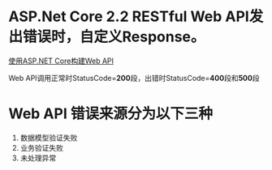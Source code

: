 # ASP.Net Core 2.2 RESTful Web API发出错误时，自定义Response。
[使用ASP.NET Core构建Web API](https://docs.microsoft.com/en-us/aspnet/core/web-api/?view=aspnetcore-2.2)

Web API调用正常时StatusCode=**200**段，出错时StatusCode=**400**段和**500**段

# Web API 错误来源分为以下三种
1. 数据模型验证失败
2. 业务验证失败
3. 未处理异常
